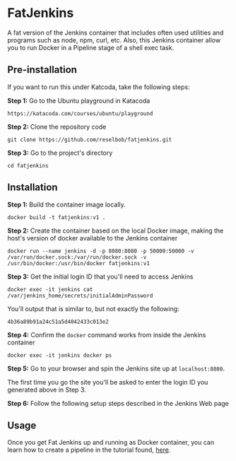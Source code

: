 # FatJenkins

A fat version of the Jenkins container that includes often used utilities and programs such as node, npm, curl, etc.
Also, this Jenkins container allow you to run Docker in a Pipeline stage of a shell exec task.

## Pre-installation

If you want to run this under Katcoda, take the following steps:

**Step 1:** Go to the Ubuntu playground in Katacoda

`https://katacoda.com/courses/ubuntu/playground`

**Step 2:** Clone the repository code

`git clone https://github.com/reselbob/fatjenkins.git`

**Step 3:** Go to the project's directory

`cd fatjenkins`


## Installation

**Step 1:** Build the container image locally.

`docker build -t fatjenkins:v1 .`

**Step 2:** Create the container based on the local Docker image, making the host's version of docker available to the Jenkins container

`docker run --name jenkins -d -p 8080:8080 -p 50000:50000 -v /var/run/docker.sock:/var/run/docker.sock -v /usr/bin/docker:/usr/bin/docker fatjenkins:v1`

**Step 3:** Get the initial login ID that you'll need to access Jenkins

`docker exec -it jenkins cat /var/jenkins_home/secrets/initialAdminPassword`

You'll output that is similar to, but not exactly the following:

`4b36a89b91a24c51a5d4042433c013e2`

**Step 4:** Confirm the `docker` command works from inside the Jenkins container

`docker exec -it jenkins docker ps`

**Step 5:** Go to your browser and spin the Jenkins site up at `localhost:8080`.

The first time you go the site you'll be asked to enter the login ID you generated above in Step 3.

**Step 6:** Follow the following setup steps described in the Jenkins Web page

## Usage

Once you get Fat Jenkins up and running as Docker container, you can learn how to create a
pipeline in the tutorial found, [here](create-pipeline.md).